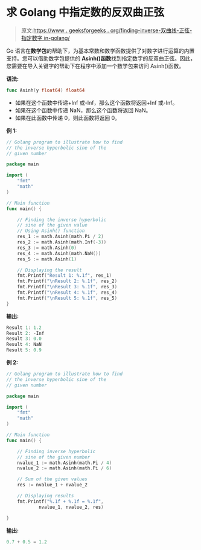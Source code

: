 # 求 Golang 中指定数的反双曲正弦

> 原文:[https://www . geeksforgeeks . org/finding-inverse-双曲线-正弦-指定数字 in-golang/](https://www.geeksforgeeks.org/finding-inverse-hyperbolic-sine-of-specified-number-in-golang/)

Go 语言在**数学包**的帮助下，为基本常数和数学函数提供了对数字进行运算的内置支持。您可以借助数学包提供的 **Asinh()函数**找到指定数字的反双曲正弦。因此，您需要在导入关键字的帮助下在程序中添加一个数学包来访问 Asinh()函数。

**语法:**

```go
func Asinh(y float64) float64
```

*   如果在这个函数中传递+Inf 或-Inf，那么这个函数将返回+Inf 或-Inf。
*   如果在这个函数中传递 NaN，那么这个函数将返回 NaN。
*   如果在此函数中传递 0，则此函数将返回 0。

**例 1:**

```go
// Golang program to illustrate how to find
// the inverse hyperbolic sine of the
// given number

package main

import (
    "fmt"
    "math"
)

// Main function
func main() {

    // Finding the inverse hyperbolic
    // sine of the given value
    // Using Asinh() function
    res_1 := math.Asinh(math.Pi / 2)
    res_2 := math.Asinh(math.Inf(-3))
    res_3 := math.Asinh(0)
    res_4 := math.Asinh(math.NaN())
    res_5 := math.Asinh(1)

    // Displaying the result
    fmt.Printf("Result 1: %.1f", res_1)
    fmt.Printf("\nResult 2: %.1f", res_2)
    fmt.Printf("\nResult 3: %.1f", res_3)
    fmt.Printf("\nResult 4: %.1f", res_4)
    fmt.Printf("\nResult 5: %.1f", res_5)
}
```

**输出:**

```go
Result 1: 1.2
Result 2: -Inf
Result 3: 0.0
Result 4: NaN
Result 5: 0.9

```

**例 2:**

```go
// Golang program to illustrate how to find
// the inverse hyperbolic sine of the
// given number

package main

import (
    "fmt"
    "math"
)

// Main function
func main() {

    // Finding inverse hyperbolic
    // sine of the given number
    nvalue_1 := math.Asinh(math.Pi / 4)
    nvalue_2 := math.Asinh(math.Pi / 6)

    // Sum of the given values
    res := nvalue_1 + nvalue_2

    // Displaying results
    fmt.Printf("%.1f + %.1f = %.1f", 
            nvalue_1, nvalue_2, res)

}
```

**输出:**

```go
0.7 + 0.5 = 1.2
```